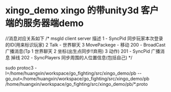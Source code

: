 # xingo_demo xingo 的带unity3d 客户端的服务器端demo
//消息对应关系如下
/*
msgId            client                 server               描述
1                  -                    SyncPid              同步玩家本次登录的ID(用来标识玩家)
2                  Talk                   -                  世界聊天
3                  MovePackege          -                    移动
200                -                    BroadCast            广播消息(Tp 1 世界聊天 2 坐标(出生点同步!!弃用) 3 动作)
201                -                    SyncPid              广播消息 掉线
202                -                    SyncPlayers          同步周围的人位置信息(包括自己)
*/

sudo protoc3 -I=/home/huangxin/workspace/go_fighting/src/xingo_demo/pb --go_out=/home/huangxin/workspace/go_fighting/src/xingo_demo/pb /home/huangxin/workspace/go_fighting/src/xingo_demo/pb/*.proto
